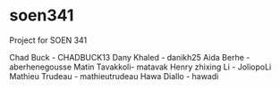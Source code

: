 # soen341
Project for SOEN 341




Chad Buck - CHADBUCK13
Dany Khaled - danikh25
Aida Berhe - aberhenegousse
Matin Tavakkoli- matavak
Henry zhixing Li - JoliopoLi
Mathieu Trudeau - mathieutrudeau
Hawa Diallo - hawadi

